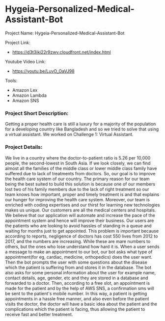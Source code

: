# Hygeia-Personalized-Medical-Assistant-Bot

Project Name: Hygeia-Personalized-Medical-Assistant-Bot

Project Link:
- https://d3t3iki22r9zwv.cloudfront.net/index.html

Youtube Video Link:
- https://youtu.be/LuvO_OaVJ98

Tools:
- Amazon Lex
- Amazon Lambda
- Amazon SNS

### Project Short Description: 
Getting a proper health care is still a luxury for a majority of the population for a developing country like Bangladesh and so we tried to solve that using a virtual assistant. We worked on Challenge 1: Virtual Assistant.

### Project Details:
We live in a country where the doctor-to-patient ratio is 5.26 per 10,000 people, the second-lowest in South Asia. If we look closely, we can find almost all the families of the middle class or lower middle class family have suffered due to lack of treatments from doctors. So, our goal is to improve the health care system of our country. The primary reason for our team being the best suited to build this solution is because one of our members lost two of his family members due to the lack of right treatment so our team knows how important, proper and timely treatment is and that explains our hunger for improving the health care system. Moreover, our team is enriched with coding expertises and our thirst for learning new technologies makes us unique. 
Our customers are all the medical centers and hospitals. We believe that our application will automate and increase the pace of the appointment system and hence will improve their business. Our users are the patients who are looking to avoid hassles of standing in a queue and waiting for months just to get appointed.
This problem is important because according to reports, negligence of doctors has cost 550 lives from 2012 to 2017, and the numbers are increasing. While these are mare numbers to others, but the ones who lose understand how hard it is. 
When a user sends a message to make an appointment to our bot, our bot asks what type of appointment(for eg, cardiac, medicine, orthopedics) does the user want. Then the bot prompts the user with some questions about the disease which the patient is suffering from and stores it in the database. The bot also asks for some personal information about the user for example name, contact details, age, gender, etc and they are stored in a database and forwarded to a doctor. Then, according to a free slot, an appointment is made for the patient and by the help of AWS SNS, a confirmation sms will be sent to the patient's mobile number. In this way, a patient is getting appointments in a hassle free manner, and also even before the patient visits the doctor, the doctor will have a basic idea about the patient and the complications which the patient is facing, thus allowing the patient to receive fast and better treatment.
